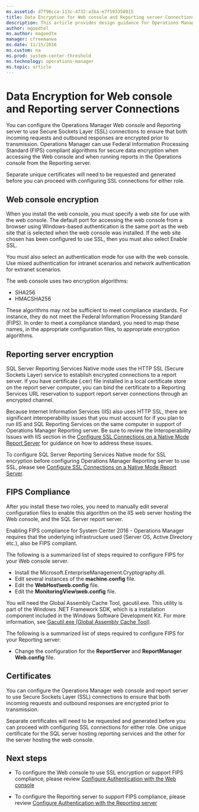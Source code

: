 ```yaml
---
ms.assetid: d7f96cca-113c-4732-a3ba-e7f593350015
title: Data Encryption for Web console and Reporting server Connections
description: This article provides design guidance for Operations Manager 2016 roles where secure communication is required in the enterprise.  
author: mgoedtel
ms.author: magoedte
manager: cfreemanwa
ms.date: 11/15/2016
ms.custom: na
ms.prod: system-center-threshold
ms.technology: operations-manager
ms.topic: article
---
```


# Data Encryption for Web console and Reporting server Connections

You can configure the Operations Manager Web console and Reporting server to use Secure Sockets Layer (SSL) connections to ensure that both incoming requests and outbound responses are encrypted prior to transmission.  Operations Manager can use Federal Information Processing Standard (FIPS) compliant algorithms for secure data encryption when accessing the Web console and when running reports in the Operations console from the Reporting server.

Separate unique certificates will need to be requested and generated before you can proceed with configuring SSL connections for either role.  

## Web console encryption

When you install the web console, you must specify a web site for use with the web console. The default port for accessing the web console from a browser using Windows-based authentication is the same port as the web site that is selected when the web console was installed. If the web site chosen has been configured to use SSL, then you must also select Enable SSL. 

You must also select an authentication mode for use with the web console. Use mixed authentication for intranet scenarios and network authentication for extranet scenarios.

The web console uses two encryption algorithms:

-	SHA256
-	HMACSHA256

These algorithms may not be sufficient to meet compliance standards. For instance, they do not meet the Federal Information Processing Standard (FIPS). In order to meet a compliance standard, you need to map these names, in the appropriate configuration files, to appropriate encryption algorithms.

## Reporting server encryption

SQL Server Reporting Services Native mode uses the HTTP SSL (Secure Sockets Layer) service to establish encrypted connections to a report server. If you have certificate (.cer) file installed in a local certificate store on the report server computer, you can bind the certificate to a Reporting Services URL reservation to support report server connections through an encrypted channel.  

Because Internet Information Services (IIS) also uses HTTP SSL, there are significant interoperability issues that you must account for if you plan to run IIS and SQL Reporting Services on the same computer in support of Operations Manager Reporting server. Be sure to review the Interoperability Issues with IIS section in the [Configure SSL Connections on a Native Mode Report Server](https://msdn.microsoft.com/library/ms345223%28v=sql.120%29.aspx#interoperability-issues-with-iis) for guidance on how to address these issues.

To configure SQL Server Reporting Services Native mode for SSL encryption before configuring Operations Manager Reporting server to use SSL, please see [Configure SSL Connections on a Native Mode Report Server](https://msdn.microsoft.com/library/ms345223%28v=sql.120%29.aspx).

## FIPS Compliance

After you install these two roles, you need to manually edit several configuration files to enable this algorithm on the IIS web server hosting the Web console, and the SQL Server report server.

Enabling FIPS compliance for System Center 2016 - Operations Manager requires that the underlying infrastructure used (Server OS, Active Directory etc.), also be FIPS compliant.  

The following is a summarized list of steps required to configure FIPS for your Web console server.

-	Install the Microsoft.EnterpriseManagement.Cryptography.dll. 
-	Edit several instances of the **machine.config** file. 
-	Edit the **WebHost\web.config** file. 
-	Edit the **MonitoringView\web.config** file. 

You will need the Global Assembly Cache Tool, gacutil.exe. This utility is part of the Windows .NET Framework SDK, which is a installation component included in the Windows Software Development Kit.  For more information, see [Gacutil.exe (Global Assembly Cache Tool)](https://msdn.microsoft.com/library/ex0ss12c.aspx).

The following is a summarized list of steps required to configure FIPS for your Reporting server:

- Change the configuration for the **ReportServer** and **ReportManager** **Web.config** file. 

## Certificates

You can configure the Operations Manager web console and report server to use Secure Sockets Layer (SSL) connections to ensure that both incoming requests and outbound responses are encrypted prior to transmission.  

Separate certificates will need to be requested and generated before you can proceed with configuring SSL connections for either role.  One unique certificate for the SQL server hosting reporting services and the other for the server hosting the web console.


## Next steps

- To configure the Web console to use SSL encryption or support FIPS compliance, please review [Configure Authentication with the Web console](manage-config-authentication-web-console.md)

- To configure the Reporting server to support FIPS compliance, please review [Configure Authentication with the Reporting server](manage-config-authentication-reporting-server.md) 
